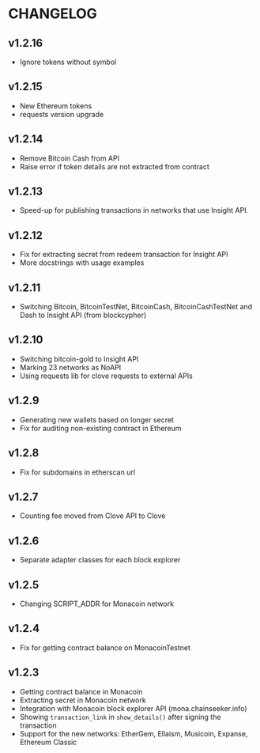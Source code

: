 # CHANGELOG

## v1.2.16

* Ignore tokens without symbol

## v1.2.15

* New Ethereum tokens
* requests version upgrade

## v1.2.14

* Remove Bitcoin Cash from API
* Raise error if token details are not extracted from contract

## v1.2.13

* Speed-up for publishing transactions in networks that use Insight API.

## v1.2.12

* Fix for extracting secret from redeem transaction for Insight API
* More docstrings with usage examples

## v1.2.11

* Switching Bitcoin, BitcoinTestNet, BitcoinCash, BitcoinCashTestNet and Dash to Insight API (from blockcypher)

## v1.2.10

* Switching bitcoin-gold to Insight API
* Marking 23 networks as NoAPI
* Using requests lib for clove requests to external APIs

## v1.2.9

* Generating new wallets based on longer secret
* Fix for auditing non-existing contract in Ethereum

## v1.2.8

* Fix for subdomains in etherscan url

## v1.2.7

* Counting fee moved from Clove API to Clove


## v1.2.6

* Separate adapter classes for each block explorer


## v1.2.5

* Changing SCRIPT_ADDR for Monacoin network


## v1.2.4

* Fix for getting contract balance on MonacoinTestnet


## v1.2.3

* Getting contract balance in Monacoin
* Extracting secret in Monacoin network
* Integration with Monacoin block explorer API (mona.chainseeker.info)
* Showing `transaction_link` in `show_details()` after signing the transaction
* Support for the new networks: EtherGem, Ellaism, Musicoin, Expanse, Ethereum Classic

